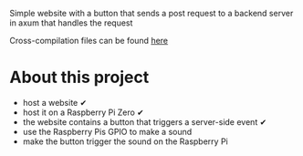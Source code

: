 Simple website with a button that sends a post request to a backend server in axum that handles the request

Cross-compilation files can be found [here](https://github.com/abhiTronix/raspberry-pi-cross-compilers#-toolchain-downloads)

# About this project
- host a website ✔
- host it on a Raspberry Pi Zero ✔
- the website contains a button that triggers a server-side event ✔
- use the Raspberry Pis GPIO to make a sound
- make the button trigger the sound on the Raspberry Pi